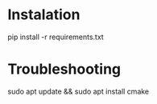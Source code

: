 # Instalation
pip install -r requirements.txt

# Troubleshooting
sudo apt update && sudo apt install cmake
